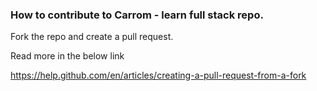 ### How to contribute to Carrom - learn full stack repo.

Fork the repo and create a pull request.

Read more in the below link

https://help.github.com/en/articles/creating-a-pull-request-from-a-fork